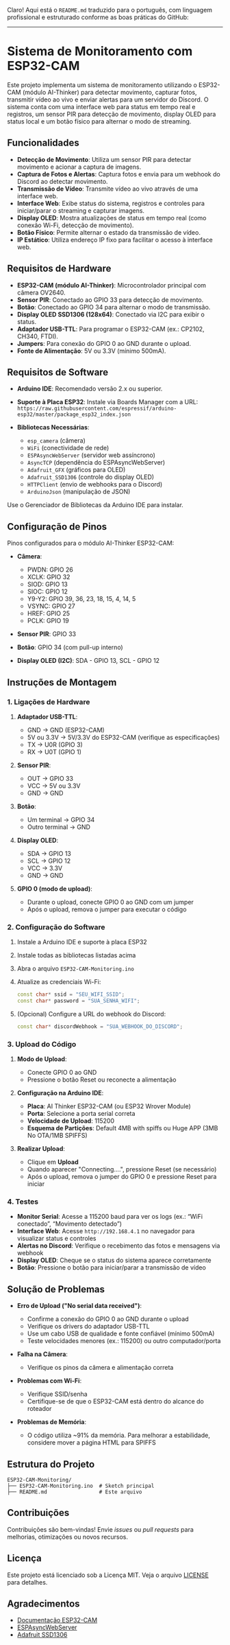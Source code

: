 Claro! Aqui está o `README.md` traduzido para o português, com linguagem profissional e estruturado conforme as boas práticas do GitHub:

---

# Sistema de Monitoramento com ESP32-CAM

Este projeto implementa um sistema de monitoramento utilizando o ESP32-CAM (módulo AI-Thinker) para detectar movimento, capturar fotos, transmitir vídeo ao vivo e enviar alertas para um servidor do Discord. O sistema conta com uma interface web para status em tempo real e registros, um sensor PIR para detecção de movimento, display OLED para status local e um botão físico para alternar o modo de streaming.

## Funcionalidades

* **Detecção de Movimento**: Utiliza um sensor PIR para detectar movimento e acionar a captura de imagens.
* **Captura de Fotos e Alertas**: Captura fotos e envia para um webhook do Discord ao detectar movimento.
* **Transmissão de Vídeo**: Transmite vídeo ao vivo através de uma interface web.
* **Interface Web**: Exibe status do sistema, registros e controles para iniciar/parar o streaming e capturar imagens.
* **Display OLED**: Mostra atualizações de status em tempo real (como conexão Wi-Fi, detecção de movimento).
* **Botão Físico**: Permite alternar o estado da transmissão de vídeo.
* **IP Estático**: Utiliza endereço IP fixo para facilitar o acesso à interface web.

## Requisitos de Hardware

* **ESP32-CAM (módulo AI-Thinker)**: Microcontrolador principal com câmera OV2640.
* **Sensor PIR**: Conectado ao GPIO 33 para detecção de movimento.
* **Botão**: Conectado ao GPIO 34 para alternar o modo de transmissão.
* **Display OLED SSD1306 (128x64)**: Conectado via I2C para exibir o status.
* **Adaptador USB-TTL**: Para programar o ESP32-CAM (ex.: CP2102, CH340, FTDI).
* **Jumpers**: Para conexão do GPIO 0 ao GND durante o upload.
* **Fonte de Alimentação**: 5V ou 3.3V (mínimo 500mA).

## Requisitos de Software

* **Arduino IDE**: Recomendado versão 2.x ou superior.
* **Suporte à Placa ESP32**: Instale via Boards Manager com a URL:
  `https://raw.githubusercontent.com/espressif/arduino-esp32/master/package_esp32_index.json`
* **Bibliotecas Necessárias**:

  * `esp_camera` (câmera)
  * `WiFi` (conectividade de rede)
  * `ESPAsyncWebServer` (servidor web assíncrono)
  * `AsyncTCP` (dependência do ESPAsyncWebServer)
  * `Adafruit_GFX` (gráficos para OLED)
  * `Adafruit_SSD1306` (controle do display OLED)
  * `HTTPClient` (envio de webhooks para o Discord)
  * `ArduinoJson` (manipulação de JSON)

Use o Gerenciador de Bibliotecas da Arduino IDE para instalar.

## Configuração de Pinos

Pinos configurados para o módulo AI-Thinker ESP32-CAM:

* **Câmera**:

  * PWDN: GPIO 26
  * XCLK: GPIO 32
  * SIOD: GPIO 13
  * SIOC: GPIO 12
  * Y9-Y2: GPIO 39, 36, 23, 18, 15, 4, 14, 5
  * VSYNC: GPIO 27
  * HREF: GPIO 25
  * PCLK: GPIO 19

* **Sensor PIR**: GPIO 33

* **Botão**: GPIO 34 (com pull-up interno)

* **Display OLED (I2C)**: SDA - GPIO 13, SCL - GPIO 12

## Instruções de Montagem

### 1. Ligações de Hardware

1. **Adaptador USB-TTL**:

   * GND → GND (ESP32-CAM)
   * 5V ou 3.3V → 5V/3.3V do ESP32-CAM (verifique as especificações)
   * TX → U0R (GPIO 3)
   * RX → U0T (GPIO 1)

2. **Sensor PIR**:

   * OUT → GPIO 33
   * VCC → 5V ou 3.3V
   * GND → GND

3. **Botão**:

   * Um terminal → GPIO 34
   * Outro terminal → GND

4. **Display OLED**:

   * SDA → GPIO 13
   * SCL → GPIO 12
   * VCC → 3.3V
   * GND → GND

5. **GPIO 0 (modo de upload)**:

   * Durante o upload, conecte GPIO 0 ao GND com um jumper
   * Após o upload, remova o jumper para executar o código

### 2. Configuração do Software

1. Instale a Arduino IDE e suporte à placa ESP32
2. Instale todas as bibliotecas listadas acima
3. Abra o arquivo `ESP32-CAM-Monitoring.ino`
4. Atualize as credenciais Wi-Fi:

   ```cpp
   const char* ssid = "SEU_WIFI_SSID";
   const char* password = "SUA_SENHA_WIFI";
   ```
5. (Opcional) Configure a URL do webhook do Discord:

   ```cpp
   const char* discordWebhook = "SUA_WEBHOOK_DO_DISCORD";
   ```

### 3. Upload do Código

1. **Modo de Upload**:

   * Conecte GPIO 0 ao GND
   * Pressione o botão Reset ou reconecte a alimentação

2. **Configuração na Arduino IDE**:

   * **Placa**: AI Thinker ESP32-CAM (ou ESP32 Wrover Module)
   * **Porta**: Selecione a porta serial correta
   * **Velocidade de Upload**: 115200
   * **Esquema de Partições**: Default 4MB with spiffs ou Huge APP (3MB No OTA/1MB SPIFFS)

3. **Realizar Upload**:

   * Clique em **Upload**
   * Quando aparecer "Connecting....", pressione Reset (se necessário)
   * Após o upload, remova o jumper do GPIO 0 e pressione Reset para iniciar

### 4. Testes

* **Monitor Serial**: Acesse a 115200 baud para ver os logs (ex.: “WiFi conectado”, “Movimento detectado”)
* **Interface Web**: Acesse `http://192.168.4.1` no navegador para visualizar status e controles
* **Alertas no Discord**: Verifique o recebimento das fotos e mensagens via webhook
* **Display OLED**: Cheque se o status do sistema aparece corretamente
* **Botão**: Pressione o botão para iniciar/parar a transmissão de vídeo

## Solução de Problemas

* **Erro de Upload ("No serial data received")**:

  * Confirme a conexão do GPIO 0 ao GND durante o upload
  * Verifique os drivers do adaptador USB-TTL
  * Use um cabo USB de qualidade e fonte confiável (mínimo 500mA)
  * Teste velocidades menores (ex.: 115200) ou outro computador/porta

* **Falha na Câmera**:

  * Verifique os pinos da câmera e alimentação correta

* **Problemas com Wi-Fi**:

  * Verifique SSID/senha
  * Certifique-se de que o ESP32-CAM está dentro do alcance do roteador

* **Problemas de Memória**:

  * O código utiliza \~91% da memória. Para melhorar a estabilidade, considere mover a página HTML para SPIFFS

## Estrutura do Projeto

```
ESP32-CAM-Monitoring/
├── ESP32-CAM-Monitoring.ino  # Sketch principal
├── README.md                 # Este arquivo
```

## Contribuições

Contribuições são bem-vindas! Envie *issues* ou *pull requests* para melhorias, otimizações ou novos recursos.

## Licença

Este projeto está licenciado sob a Licença MIT. Veja o arquivo [LICENSE](LICENSE) para detalhes.

## Agradecimentos

* [Documentação ESP32-CAM](https://docs.espressif.com/projects/esp-idf/en/latest/esp32/hw-reference/modules/esp32-cam.html)
* [ESPAsyncWebServer](https://github.com/me-no-dev/ESPAsyncWebServer)
* [Adafruit SSD1306](https://github.com/adafruit/Adafruit_SSD1306)
